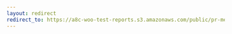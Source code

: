 ```yaml
---
layout: redirect
redirect_to: https://a8c-woo-test-reports.s3.amazonaws.com/public/pr-merge/44843/api/index.html
---
```

